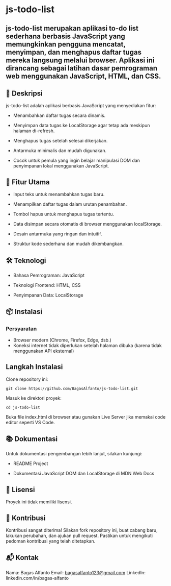 # js-todo-list
## js-todo-list merupakan aplikasi to-do list sederhana berbasis JavaScript yang memungkinkan pengguna mencatat, menyimpan, dan menghapus daftar tugas mereka langsung melalui browser. Aplikasi ini dirancang sebagai latihan dasar pemrograman web menggunakan JavaScript, HTML, dan CSS.

## 📌 Deskripsi
js-todo-list adalah aplikasi berbasis JavaScript yang menyediakan fitur:

- Menambahkan daftar tugas secara dinamis.

- Menyimpan data tugas ke LocalStorage agar tetap ada meskipun halaman di-refresh.

- Menghapus tugas setelah selesai dikerjakan.

- Antarmuka minimalis dan mudah digunakan.

- Cocok untuk pemula yang ingin belajar manipulasi DOM dan penyimpanan lokal menggunakan JavaScript.

## 🚀 Fitur Utama
- Input teks untuk menambahkan tugas baru.

- Menampilkan daftar tugas dalam urutan penambahan.

- Tombol hapus untuk menghapus tugas tertentu.

- Data disimpan secara otomatis di browser menggunakan localStorage.

- Desain antarmuka yang ringan dan intuitif.

- Struktur kode sederhana dan mudah dikembangkan.

## 🛠️ Teknologi

- Bahasa Pemrograman: JavaScript

- Teknologi Frontend: HTML, CSS

- Penyimpanan Data: LocalStorage

## 📦 Instalasi
### Persyaratan
- Browser modern (Chrome, Firefox, Edge, dsb.)
- Koneksi internet tidak diperlukan setelah halaman dibuka (karena tidak menggunakan API eksternal)

## Langkah Instalasi
Clone repository ini:
```
git clone https://github.com/BagasAlfanto/js-todo-list.git
```

Masuk ke direktori proyek:
```
cd js-todo-list
```

Buka file index.html di browser atau gunakan Live Server jika memakai code editor seperti VS Code.

## 📚 Dokumentasi
Untuk dokumentasi pengembangan lebih lanjut, silakan kunjungi:

- README Project

- Dokumentasi JavaScript DOM dan LocalStorage di MDN Web Docs

## 📄 Lisensi
Proyek ini tidak memiliki lisensi.

## 🤝 Kontribusi
Kontribusi sangat diterima! Silakan fork repository ini, buat cabang baru, lakukan perubahan, dan ajukan pull request.
Pastikan untuk mengikuti pedoman kontribusi yang telah ditetapkan.

## 📬 Kontak
Nama: Bagas Alfanto
Email: bagasalfanto123@gmail.com
LinkedIn: linkedin.com/in/bagas-alfanto

